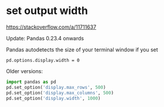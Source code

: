 
# set output width
https://stackoverflow.com/a/11711637

Update: Pandas 0.23.4 onwards

Pandas autodetects the size of your terminal window if you set

`pd.options.display.width = 0`

Older versions:
```python
import pandas as pd
pd.set_option('display.max_rows', 500)
pd.set_option('display.max_columns', 500)
pd.set_option('display.width', 1000)
```